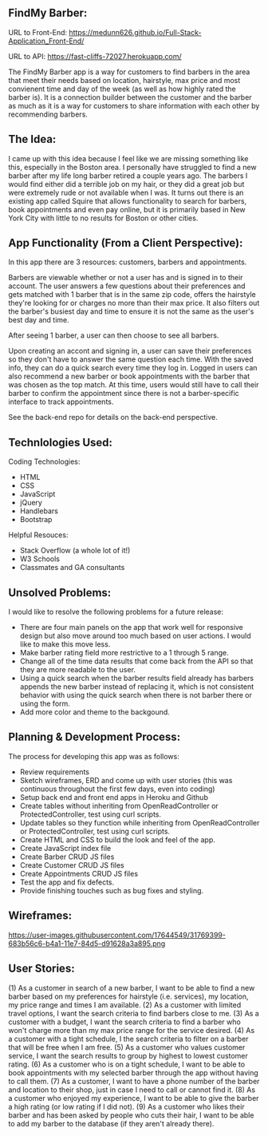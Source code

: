 ## FindMy Barber:

URL to Front-End: https://medunn626.github.io/Full-Stack-Application_Front-End/

URL to API: https://fast-cliffs-72027.herokuapp.com/

The FindMy Barber app is a way for customers to find barbers in the area that meet their needs based on location, hairstyle, max price and most convienent time and day of the week (as well as how highly rated the barber is). It is a connection builder between the customer and the barber as much as it is a way for customers to share information with each other by recommending barbers.

## The Idea:

I came up with this idea because I feel like we are missing something like this, especially in the Boston area. I personally have struggled to find a new barber after my life long barber retired a couple years ago. The barbers I would find either did a terrible job on my hair, or they did a great job but were extremely rude or not available when I was. It turns out there is an existing app called Squire that allows functionality to search for barbers, book appointments and even pay online, but it is primarily based in New York City with little to no results for Boston or other cities.

## App Functionality (From a Client Perspective):

In this app there are 3 resources: customers, barbers and appointments.

Barbers are viewable whether or not a user has and is signed in to their account. The user answers a few questions about their preferences and gets matched with 1 barber that is in the same zip code, offers the hairstyle they're looking for or charges no more than their max price. It also filters out the barber's busiest day and time to ensure it is not the same as the user's best day and time.

After seeing 1 barber, a user can then choose to see all barbers.

Upon creating an accont and signing in, a user can save their preferences so they don't have to answer the same question each time. With the saved info, they can do a quick search every time they log in. Logged in users can also recommend a new barber or book appointments with the barber that was chosen as the top match. At this time, users would still have to call their barber to confirm the appointment since there is not a barber-specific interface to track appointments.

See the back-end repo for details on the back-end perspective.

## Technlologies Used:

Coding Technologies:
- HTML
- CSS
- JavaScript
- jQuery
- Handlebars
- Bootstrap

Helpful Resouces:
- Stack Overflow (a whole lot of it!)
- W3 Schools
- Classmates and GA consultants

## Unsolved Problems:

I would like to resolve the following problems for a future release:

- There are four main panels on the app that work well for responsive design but also move around too much based on user actions. I would like to make this move less.
- Make barber rating field more restrictive to a 1 through 5 range.
- Change all of the time data results that come back from the API so that they are more readable to the user.
- Using a quick search when the barber results field already has barbers appends the new barber instead of replacing it, which is not consistent behavior with using the quick search when there is not barber there or using the form.
- Add more color and theme to the backgound.

## Planning & Development Process:

The process for developing this app was as follows:
- Review requirements
- Sketch wireframes, ERD and come up with user stories (this was continuous throughout the first few days, even into coding)
- Setup back end and front end apps in Heroku and Github
- Create tables without inheriting from OpenReadController or ProtectedController, test using curl scripts.
- Update tables so they function while inheriting from OpenReadController or ProtectedController, test using curl scripts.
- Create HTML and CSS to build the look and feel of the app.
- Create JavaScript index file
- Create Barber CRUD JS files
- Create Customer CRUD JS files
- Create Appointments CRUD JS files
- Test the app and fix defects.
- Provide finishing touches such as bug fixes and styling.

## Wireframes:

https://user-images.githubusercontent.com/17644549/31769399-683b56c6-b4a1-11e7-84d5-d91628a3a895.png

## User Stories:
(1) As a customer in search of a new barber, I want to be able to find a new barber based on my preferences for hairstyle (i.e. services), my location, my price range and times I am available.
(2) As a customer with limited travel options, I want the search criteria to find barbers close to me.
(3) As a customer with a budget, I want the search criteria to find a barber who won't charge more than my max price range for the service desired.
(4) As a customer with a tight schedule, I the search criteria to filter on a barber that will be free when I am free.
(5) As a customer who values customer service, I want the search results to group by highest to lowest customer rating.
(6) As a customer who is on a tight schedule, I want to be able to book appointments with my selected barber through the app without having to call them.
(7) As a customer, I want to have a phone number of the barber and location to their shop, just in case I need to call or cannot find it.
(8) As a customer who enjoyed my experience, I want to be able to give the barber a high rating (or low rating if I did not).
(9) As a customer who likes their barber and has been asked by people who cuts their hair, I want to be able to add my barber to the database (if they aren't already there).
